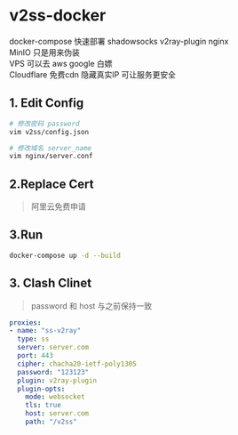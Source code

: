 # v2ss-docker
docker-compose 快速部署 shadowsocks v2ray-plugin nginx  <br>
MinIO 只是用来伪装<br>
VPS 可以去 aws google 白嫖 <br>
Cloudflare 免费cdn 隐藏真实IP 可让服务更安全
## 1. Edit Config
```bash
# 修改密码 password
vim v2ss/config.json

# 修改域名 server_name
vim nginx/server.conf
```
## 2.Replace Cert
> 阿里云免费申请

## 3.Run

```bash
docker-compose up -d --build
```

## 3. Clash Clinet
> password 和 host 与之前保持一致
```yaml
proxies:
- name: "ss-v2ray"
  type: ss
  server: server.com
  port: 443
  cipher: chacha20-ietf-poly1305
  password: "123123"
  plugin: v2ray-plugin
  plugin-opts:
    mode: websocket
    tls: true
    host: server.com
    path: "/v2ss"
```
